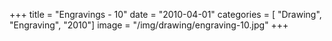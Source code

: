 +++
title = "Engravings - 10"
date = "2010-04-01"
categories = [ "Drawing", "Engraving", "2010"]
image = "/img/drawing/engraving-10.jpg"
+++

